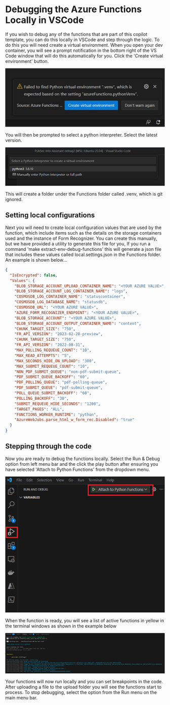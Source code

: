 # Debugging the Azure Functions Locally in VSCode
If you wish to debug any of the functions that are part of this copilot template, you can do this locally in VSCode and step through the logic. To do this you will need create a virtual environment. When you open your dev container, you will see a prompt notification in the bottom right of the VS Code window that will do this automatically for you. Click the 'Create virtual environment' button.

![Process Flow](images/virtual_env.jpg)

You will then be prompted to select a python interpreter. Select the latest version.

![Process Flow](images/python_version.png)

This will create a folder under the Functions folder called .venv, which is git ignored.

## Setting local configurations
Next you will need to create local configuration values that are used by the function, which include items such as the details on the storage containers used and the instance of Form Recognizer. You can create this manually, but we have provided a utility to generate this file for you, If you run a command 'make extract-env-debug-functions' this will generate a json file that includes these values called local.settings.json in the Functions folder. An example is shown below…

```json
{
  "IsEncrypted": false,
  "Values": {
    "BLOB_STORAGE_ACCOUNT_UPLOAD_CONTAINER_NAME": "<YOUR AZURE VALUE>",
    "BLOB_STORAGE_ACCOUNT_LOG_CONTAINER_NAME": "logs",
    "COSMOSDB_LOG_CONTAINER_NAME": "statuscontainer",
    "COSMOSDB_LOG_DATABASE_NAME": "statusdb",
    "COSMOSDB_URL": "<YOUR AZURE VALUE>",
    "AZURE_FORM_RECOGNIZER_ENDPOINT": "<YOUR AZURE VALUE>",
    "BLOB_STORAGE_ACCOUNT": "<YOUR AZURE VALUE>",
    "BLOB_STORAGE_ACCOUNT_OUTPUT_CONTAINER_NAME": "content",
    "CHUNK_TARGET_SIZE": "750",
    "FR_API_VERSION": "2023-02-28-preview",
    "CHUNK_TARGET_SIZE": "750",
    "FR_API_VERSION": "2022-08-31",
    "MAX_POLLING_REQUEUE_COUNT": "10",
    "MAX_READ_ATTEMPTS": "5",
    "MAX_SECONDS_HIDE_ON_UPLOAD": "300",
    "MAX_SUBMIT_REQUEUE_COUNT": "10",
    "NON_PDF_SUBMIT_QUEUE": "non-pdf-submit-queue",
    "PDF_SUBMIT_QUEUE_BACKOFF": "60",
    "PDF_POLLING_QUEUE": "pdf-polling-queue",
    "PDF_SUBMIT_QUEUE": "pdf-submit-queue",
    "POLL_QUEUE_SUBMIT_BACKOFF": "60",
    "POLLING_BACKOFF": "30",
    "SUBMIT_REQUEUE_HIDE_SECONDS": "1200",
    "TARGET_PAGES": "ALL",
    "FUNCTIONS_WORKER_RUNTIME": "python",
    "AzureWebJobs.parse_html_w_form_rec.Disabled": "true"
  }
}
```
## Stepping through the code
Now you are ready to debug the functions locally. Select the Run & Debug option from left menu bar and the click the play button after ensuring you have selected 'Attach to Python Functions' from the dropdown menu. 

![Attach to function](images/function_attach.png)

When the function is ready, you will see a list of active functions in yellow in the terminal windows as shown in the example below

![Attach to function](images/function_running.png)

Your functions will now run locally and you can set breakpoints in the code. After uploading a file to the upload folder you will see the functions start to process. To stop debugging, select the option from the Run menu on the main menu bar.